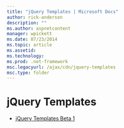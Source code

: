 ```yaml
---
title: "jQuery Templates | Microsoft Docs"
author: rick-anderson
description: ""
ms.author: aspnetcontent
manager: wpickett
ms.date: 07/23/2014
ms.topic: article
ms.assetid: 
ms.technology: 
ms.prod: .net-framework
msc.legacyurl: /ajax/cdn/jquery-templates
msc.type: folder
---
```

jQuery Templates
====================
- [jQuery Templates Beta 1](cdnjquerytemplatesbeta1.md)
